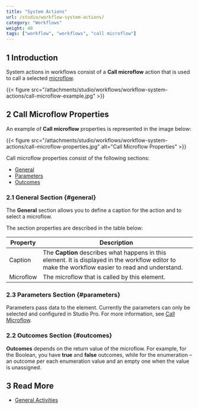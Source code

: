 ```yaml
---
title: "System Actions"
url: /studio/workflow-system-actions/
category: "Workflows"
weight: 40
tags: ["workflow", "workflows", "call microflow"]
---
```


## 1 Introduction

System actions in workflows consist of a **Call microflow** action that is used to call a selected [microflow](/studio/microflows/). 

{{< figure src="/attachments/studio/workflows/workflow-system-actions/call-microflow-example.jpg" >}}

## 2 Call Microflow Properties

An example of **Call microflow** properties is represented in the image below:

{{< figure src="/attachments/studio/workflows/workflow-system-actions/call-microflow-properties.jpg" alt="Call Microflow Properties" >}}

Call microflow properties consist of the following sections:

* [General](#general)
* [Parameters](#parameters)
* [Outcomes](#outcomes)

### 2.1 General Section {#general}

The **General** section allows you to define a caption for the action and to select a microflow.  

The section properties are described in the table below:

| Property  | Description                                                  |
| --------- | ------------------------------------------------------------ |
| Caption   | The **Caption** describes what happens in this element. It is displayed in the workflow editor to make the workflow easier to read and understand. |
| Microflow | The microflow that is called by this element.                |

### 2.3 Parameters Section {#parameters}

Parameters pass data to the element. Currently the parameters can only be selected and configured in Studio Pro. For more information, see [Call Microflow](/refguide/call-microflow/).

### 2.2 Outcomes Section {#outcomes}

**Outcomes** depends on the return value of the microflow. For example, for the Boolean, you have **true** and **false** outcomes, while for the enumeration – an outcome per each enumeration value and an empty one when the value is unassigned. 

## 3 Read More

* [General Activities](/studio/workflows-general-activities/)